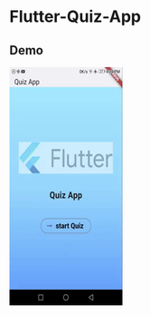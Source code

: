 # Flutter-Quiz-App


## Demo

![Demo Video](https://github.com/Abdelrhman-Elshikh/Flutter-Quiz-App/blob/main/output/Quizvideo.gif)
